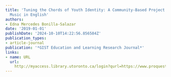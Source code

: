 ```yaml
---
title: 'Tuning the Chords of Youth Identity: A Community-Based Project Focused on
  Music in English'
authors:
- Edna Mercedes Bonilla-Salazar
date: '2019-01-01'
publishDate: '2024-10-10T14:22:56.856584Z'
publication_types:
- article-journal
publication: '*GIST Education and Learning Research Journal*'
links:
- name: URL
  url: 
    http://myaccess.library.utoronto.ca/login?qurl=https://www.proquest.com/docview/2461118692?accountid=14771&bdid=38382&_bd=1hP1Atl%2Fg24Z4zkl6AWy3IwoArE%3D
---
```

